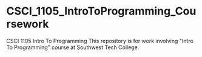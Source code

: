# CSCI_1105_IntroToProgramming_Coursework
CSCI 1105 Intro To Programming
This repository is for work involving "Intro To Programming" course at Southwest Tech College. 
